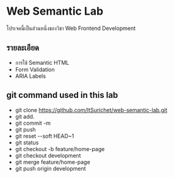 # Web Semantic Lab
โปรเจคนี้เป็นส่วนหนึ่งของวิชา Web Frontend Development
## รายละเอียด
- การใช้ Semantic HTML
- Form Validation
- ARIA Labels
## git command used in this lab
- git clone https://github.com/ItSurichet/web-semantic-lab.git
- git add. 
- git commit -m 
- git push
- git reset --soft HEAD~1
- git status 
- git checkout -b feature/home-page 
- git checkout development 
- git merge feature/home-page 
- git push origin development 

